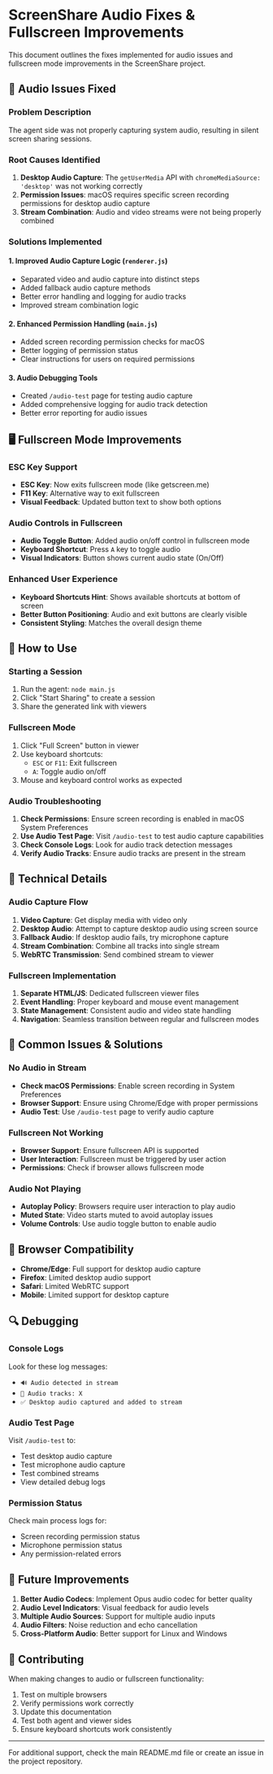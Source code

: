 # ScreenShare Audio Fixes & Fullscreen Improvements

This document outlines the fixes implemented for audio issues and fullscreen mode improvements in the ScreenShare project.

## 🎵 Audio Issues Fixed

### Problem Description
The agent side was not properly capturing system audio, resulting in silent screen sharing sessions.

### Root Causes Identified
1. **Desktop Audio Capture**: The `getUserMedia` API with `chromeMediaSource: 'desktop'` was not working correctly
2. **Permission Issues**: macOS requires specific screen recording permissions for desktop audio capture
3. **Stream Combination**: Audio and video streams were not being properly combined

### Solutions Implemented

#### 1. Improved Audio Capture Logic (`renderer.js`)
- Separated video and audio capture into distinct steps
- Added fallback audio capture methods
- Better error handling and logging for audio tracks
- Improved stream combination logic

#### 2. Enhanced Permission Handling (`main.js`)
- Added screen recording permission checks for macOS
- Better logging of permission status
- Clear instructions for users on required permissions

#### 3. Audio Debugging Tools
- Created `/audio-test` page for testing audio capture
- Added comprehensive logging for audio track detection
- Better error reporting for audio issues

## 🖥️ Fullscreen Mode Improvements

### ESC Key Support
- **ESC Key**: Now exits fullscreen mode (like getscreen.me)
- **F11 Key**: Alternative way to exit fullscreen
- **Visual Feedback**: Updated button text to show both options

### Audio Controls in Fullscreen
- **Audio Toggle Button**: Added audio on/off control in fullscreen mode
- **Keyboard Shortcut**: Press `A` key to toggle audio
- **Visual Indicators**: Button shows current audio state (On/Off)

### Enhanced User Experience
- **Keyboard Shortcuts Hint**: Shows available shortcuts at bottom of screen
- **Better Button Positioning**: Audio and exit buttons are clearly visible
- **Consistent Styling**: Matches the overall design theme

## 🚀 How to Use

### Starting a Session
1. Run the agent: `node main.js`
2. Click "Start Sharing" to create a session
3. Share the generated link with viewers

### Fullscreen Mode
1. Click "Full Screen" button in viewer
2. Use keyboard shortcuts:
   - `ESC` or `F11`: Exit fullscreen
   - `A`: Toggle audio on/off
3. Mouse and keyboard control works as expected

### Audio Troubleshooting
1. **Check Permissions**: Ensure screen recording is enabled in macOS System Preferences
2. **Use Audio Test Page**: Visit `/audio-test` to test audio capture capabilities
3. **Check Console Logs**: Look for audio track detection messages
4. **Verify Audio Tracks**: Ensure audio tracks are present in the stream

## 🔧 Technical Details

### Audio Capture Flow
1. **Video Capture**: Get display media with video only
2. **Desktop Audio**: Attempt to capture desktop audio using screen source
3. **Fallback Audio**: If desktop audio fails, try microphone capture
4. **Stream Combination**: Combine all tracks into single stream
5. **WebRTC Transmission**: Send combined stream to viewer

### Fullscreen Implementation
1. **Separate HTML/JS**: Dedicated fullscreen viewer files
2. **Event Handling**: Proper keyboard and mouse event management
3. **State Management**: Consistent audio and video state handling
4. **Navigation**: Seamless transition between regular and fullscreen modes

## 🐛 Common Issues & Solutions

### No Audio in Stream
- **Check macOS Permissions**: Enable screen recording in System Preferences
- **Browser Support**: Ensure using Chrome/Edge with proper permissions
- **Audio Test**: Use `/audio-test` page to verify audio capture

### Fullscreen Not Working
- **Browser Support**: Ensure fullscreen API is supported
- **User Interaction**: Fullscreen must be triggered by user action
- **Permissions**: Check if browser allows fullscreen mode

### Audio Not Playing
- **Autoplay Policy**: Browsers require user interaction to play audio
- **Muted State**: Video starts muted to avoid autoplay issues
- **Volume Controls**: Use audio toggle button to enable audio

## 📱 Browser Compatibility

- **Chrome/Edge**: Full support for desktop audio capture
- **Firefox**: Limited desktop audio support
- **Safari**: Limited WebRTC support
- **Mobile**: Limited support for desktop capture

## 🔍 Debugging

### Console Logs
Look for these log messages:
- `🔊 Audio detected in stream`
- `🎵 Audio tracks: X`
- `✅ Desktop audio captured and added to stream`

### Audio Test Page
Visit `/audio-test` to:
- Test desktop audio capture
- Test microphone audio capture
- Test combined streams
- View detailed debug logs

### Permission Status
Check main process logs for:
- Screen recording permission status
- Microphone permission status
- Any permission-related errors

## 📝 Future Improvements

1. **Better Audio Codecs**: Implement Opus audio codec for better quality
2. **Audio Level Indicators**: Visual feedback for audio levels
3. **Multiple Audio Sources**: Support for multiple audio inputs
4. **Audio Filters**: Noise reduction and echo cancellation
5. **Cross-Platform Audio**: Better support for Linux and Windows

## 🤝 Contributing

When making changes to audio or fullscreen functionality:
1. Test on multiple browsers
2. Verify permissions work correctly
3. Update this documentation
4. Test both agent and viewer sides
5. Ensure keyboard shortcuts work consistently

---

For additional support, check the main README.md file or create an issue in the project repository.
